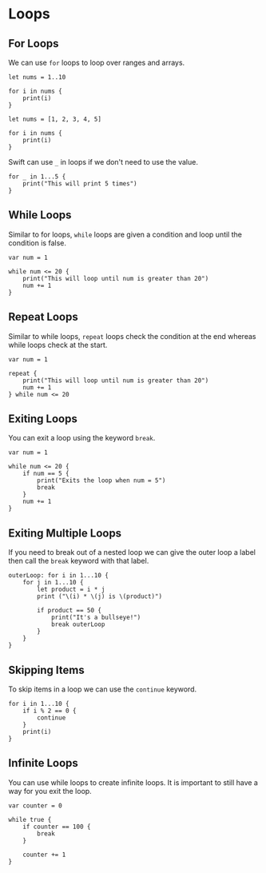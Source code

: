# Loops

## For Loops

We can use `for` loops to loop over ranges and arrays.

```
let nums = 1..10

for i in nums {
    print(i)
}
```

```
let nums = [1, 2, 3, 4, 5]

for i in nums {
    print(i)
}
```

Swift can use `_` in loops if we don't need to use the value.

```
for _ in 1...5 {
    print("This will print 5 times")
}
```

## While Loops

Similar to for loops, `while` loops are given a condition and loop until the condition is false.

```
var num = 1

while num <= 20 {
    print("This will loop until num is greater than 20")
    num += 1
}
```

## Repeat Loops

Similar to while loops, `repeat` loops check the condition at the end whereas while loops check at the start.

```
var num = 1

repeat {
    print("This will loop until num is greater than 20")
    num += 1
} while num <= 20
```

## Exiting Loops

You can exit a loop using the keyword `break`.

```
var num = 1

while num <= 20 {
    if num == 5 {
        print("Exits the loop when num = 5")
        break
    }
    num += 1
}
```

## Exiting Multiple Loops

If you need to break out of a nested loop we can give the outer loop a label then call the `break` keyword with that label.

```
outerLoop: for i in 1...10 {
    for j in 1...10 {
        let product = i * j
        print ("\(i) * \(j) is \(product)")

        if product == 50 {
            print("It's a bullseye!")
            break outerLoop
        }
    }
}
```

## Skipping Items

To skip items in a loop we can use the `continue` keyword.

```
for i in 1...10 {
    if i % 2 == 0 {
        continue
    }
    print(i)
}
```

## Infinite Loops

You can use while loops to create infinite loops. It is important to still have a way for you exit the loop.

```
var counter = 0

while true {
    if counter == 100 {
        break
    }

    counter += 1
}
```